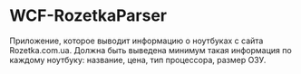 # WCF-RozetkaParser
Приложение, которое выводит информацию о ноутбуках с сайта Rozetka.com.ua. Должна быть выведена минимум такая информация по каждому ноутбуку: название, цена, тип процессора, размер ОЗУ.  
